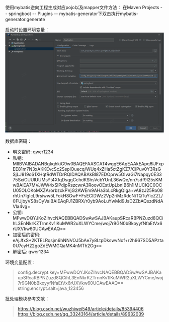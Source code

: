 使用mybatis逆向工程生成对应pojo以及mapper文件方法：
在Maven Projects -- springboot -- Plugins -- mybatis-generator下双击执行mybatis-generator.generate


启动时设置环境变量：
![avatar](img/env_config.png)

数据库密码：
* 明文密码: qwer1234
* 私钥: MIIBVAIBADANBgkqhkiG9w0BAQEFAASCAT4wggE6AgEAAkEApq6lJFxpEE81m7N3xAKKEvcSc2SsplOuecq/WUq4xZHa5ctZgKZ7/CiPuv0Y3RsGSjLJ819oS1XHqtRdWTDrRQIDAQABAkBl87EDOprw5OIvaGi7Napqy0E3375SxiCUUlUUMsYt4XfqDsggCchdKShsVcbYUnL36wQe/nn7sdf9l25sKMwBAiEA7MVJWW4xSlPdjpRszcwrA3RoovOEstUpLbnIB6h1lMUCIQC0OCU05OLOKoMXZA/orbzckPVjG2AWEm9AHa3bLcRkgQIga+vA8zJ25Ro08rhUn7lgIcL9rsiww5LFokH8GwF+FsECIDWz2Vp2riMzRdcNiTQTuYicZZL/0FUjbyVS8sCyVaiBAiEAqPJ1ZBRX/r0yb9AoLuYwMd9JsD2ZbAQszdNdAVla4vg=
* 公钥: MFwwDQYJKoZIhvcNAQEBBQADSwAwSAJBAKaupSRcaRBPNZuzd8QCihL3EnNkrKZTrnnKv1lKuMWR2uXLWYCme/woj7r9GN0bBkoyyfNfaEtVx6rUXVkw60UCAwEAAQ==
* 加密后的密码: eAjJfxS+2KTELRqsjm6hNNVOJ5bAe7y8LtpDkswvNof+r2h967SD5APzta0U7cyH22goZdEWMGQaMK4nMTh2Gg==
* 解密后: qwer1234

环境变量配置：
> config.decrypt.key=MFwwDQYJKoZIhvcNAQEBBQADSwAwSAJBAKaupSRcaRBPNZuzd8QCihL3EnNkrKZTrnnKv1lKuMWR2uXLWYCme/woj7r9GN0bBkoyyfNfaEtVx6rUXVkw60UCAwEAAQ==
> string.encrypt.salt=java_123456


批处理模块参考文献：
> https://blog.csdn.net/wuzhiwei549/article/details/85394406
> https://blog.csdn.net/qq_33243164/article/details/89632039


